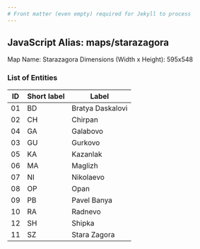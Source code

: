 ```yaml
---
# Front matter (even empty) required for Jekyll to process
---
```


## JavaScript Alias: maps/starazagora

Map Name: Starazagora
Dimensions (Width x Height): 595x548





### List of Entities

ID | Short label | Label
---|---|---|
01|BD|Bratya Daskalovi
02|CH|Chirpan
04|GA|Galabovo
03|GU|Gurkovo
05|KA|Kazanlak
06|MA|Maglizh
07|NI|Nikolaevo
08|OP|Opan
09|PB|Pavel Banya
10|RA|Radnevo
12|SH|Shipka
11|SZ|Stara Zagora

